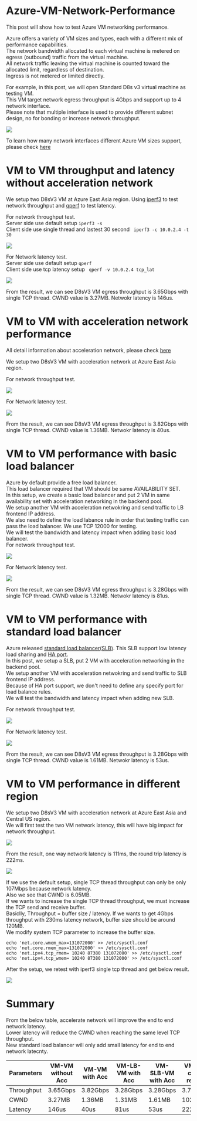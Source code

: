 # Azure-VM-Network-Performance
This post will show how to test Azure VM networking performance. <br>

Azure offers a variety of VM sizes and types, each with a different mix of performance capabilities. <br>
The network bandwidth allocated to each virtual machine is metered on egress (outbound) traffic from the virtual machine. <br>
All network traffic leaving the virtual machine is counted toward the allocated limit, regardless of destination. <br>
Ingress is not metered or limited directly. <br>

For example, in this post, we will open Standard D8s v3 virtual machine as testing VM. <br>
This VM target network egress throughput is 4Gbps and support up to 4 network interface. <br>
Please note that multiple interface is used to provide different subnet design, no for bonding or increase network throughput. <br>

![](https://github.com/yinghli/azure-vm-network-performance/blob/master/D8sV3.PNG)

To learn how many network interfaces different Azure VM sizes support, please check [here](https://docs.microsoft.com/en-us/azure/virtual-machines/linux/sizes-general)

# VM to VM throughput and latency without acceleration network

We setup two D8sV3 VM at Azure East Asia region. 
Using [iperf3](https://iperf.fr/) to test network throughput and [qperf](https://www.opsdash.com/blog/network-performance-linux.html) to test latency. <br>

For network throughput test. <br>
Server side use default setup ``` iperf3 -s ``` <br>
Client side use single thread and lastest 30 second ``` iperf3 -c 10.0.2.4 -t 30``` <br>

![](https://github.com/yinghli/azure-vm-network-performance/blob/master/VM-VM%20bw%20without%20Acc.PNG)

For Network latency test. <br>
Server side use default setup ``` qperf ``` <br>
Client side use tcp latency setup ``` qperf -v 10.0.2.4 tcp_lat``` <br>

![](https://github.com/yinghli/azure-vm-network-performance/blob/master/VM-VM%20lat%20without%20Acc.PNG)

From the result, we can see D8sV3 VM egress throughput is 3.65Gbps with single TCP thread. CWND value is 3.27MB. 
Netwokr latency is 146us.

# VM to VM with acceleration network performance 

All detail information about acceleration network, please check [here](https://docs.microsoft.com/en-us/azure/virtual-network/create-vm-accelerated-networking-cli) <br>

We setup two D8sV3 VM with acceleration network at Azure East Asia region. <br>

For network throughput test. <br>

![](https://github.com/yinghli/azure-vm-network-performance/blob/master/VM-VM%20bw%20with%20Acc.PNG)

For Network latency test. <br>

![](https://github.com/yinghli/azure-vm-network-performance/blob/master/VM-VM%20lat%20with%20Acc.PNG)

From the result, we can see D8sV3 VM egress throughput is 3.82Gbps with single TCP thread. CWND value is 1.36MB. 
Netwokr latency is 40us.

# VM to VM performance with basic load balancer

Azure by default provide a free load balancer.<br>
This load balancer required that VM should be same AVAILABILITY SET. <br>
In this setup, we create a basic load balancer and put 2 VM in same availability set with acceleration networking in the backend pool.<br>
We setup another VM with acceleration netwokring and send traffic to LB frontend IP address. <br>
We also need to define the load labance rule in order that testing traffic can pass the load balancer. We use TCP 12000 for testing.<br>
We will test the bandwidth and latency impact when adding basic load balancer. <br> 
For network throughput test. <br>

![](https://github.com/yinghli/azure-vm-network-performance/blob/master/VM-LB%20bw%20with%20Acc.PNG)

For Network latency test. <br>

![](https://github.com/yinghli/azure-vm-network-performance/blob/master/VM-LB%20lat%20with%20Acc.PNG)

From the result, we can see D8sV3 VM egress throughput is 3.28Gbps with single TCP thread. CWND value is 1.32MB. 
Netwokr latency is 81us.

# VM to VM performance with standard load balancer

Azure released [standard load balancer(SLB)](https://docs.microsoft.com/en-us/azure/load-balancer/load-balancer-standard-overview). This SLB support low latency load sharing and [HA port](https://docs.microsoft.com/en-us/azure/load-balancer/load-balancer-ha-ports-overview).<br>
In this post, we setup a SLB, put 2 VM with acceleration networking in the backend pool.<br>
We setup another VM with acceleration netwokring and send traffic to SLB frontend IP address. <br>
Because of HA port support, we don't need to define any specify port for load balance rules.<br>
We will test the bandwidth and latency impact when adding new SLB. 

For network throughput test. <br>

![](https://github.com/yinghli/azure-vm-network-performance/blob/master/VM-SLB%20bw%20with%20Acc.PNG)

For Network latency test. <br>

![](https://github.com/yinghli/azure-vm-network-performance/blob/master/VM-SLB%20lat%20with%20Acc.PNG)

From the result, we can see D8sV3 VM egress throughput is 3.28Gbps with single TCP thread. CWND value is 1.61MB. 
Netwokr latency is 53us.

# VM to VM performance in different region

We setup two D8sV3 VM with acceleration network at Azure East Asia and Central US region.<br>
We will first test the two VM network latency, this will have big impact for network throughput.<br>

![](https://github.com/yinghli/azure-vm-network-performance/blob/master/VM-VM%20lat%20with%20Acc%20cross%20region.PNG)

From the result, one way network latency is 111ms, the round trip latency is 222ms. <br>

![](https://github.com/yinghli/azure-vm-network-performance/blob/master/VM-VM%20bw%20with%20Acc%20cross%20region.PNG)

If we use the default setup, single TCP thread throughput can only be only 107Mbps because network latency.<br>
Also we see that CWND is 6.05MB. <br>
If we wants to increase the single TCP thread throughput, we must increase the TCP send and receive buffer.<br>
Basiclly, Throughput = buffer size / latency. If we wants to get 4Gbps throughput with 230ms latency network, buffer size should be around 120MB.<br>
We modify system TCP parameter to increase the buffer size.<br>
```
echo 'net.core.wmem_max=131072000' >> /etc/sysctl.conf
echo 'net.core.rmem_max=131072000' >> /etc/sysctl.conf
echo 'net.ipv4.tcp_rmem= 10240 87380 131072000' >> /etc/sysctl.conf
echo 'net.ipv4.tcp_wmem= 10240 87380 131072000' >> /etc/sysctl.conf
```

After the setup, we retest with iperf3 single tcp thread and get below result.<br>

![](https://github.com/yinghli/azure-vm-network-performance/blob/master/VM-VM%20bw%20with%20Acc%20cross%20region%20tcp.PNG)

# Summary

From the below table, accelerate network will improve the end to end network latency.<br>
Lower latency will reduce the CWND when reaching the same level TCP throughput.<br>
New standard load balancer will only add small latency for end to end network latecnty.<br>

Parameters      | VM-VM without Acc | VM-VM with Acc | VM-LB-VM with Acc |VM-SLB-VM with Acc | VM-VM cross region|
----------------| ------------------|----------------|-------------------|-------------------|-------------------|
Throughput      | 3.65Gbps          | 3.82Gbps       | 3.28Gbps          | 3.28Gbps          | 3.72Gbps          |
CWND            | 3.27MB            | 1.36MB         | 1.31MB            | 1.61MB            | 102MB             |
Latency         | 146us             | 40us           | 81us              | 53us              | 222ms             |


